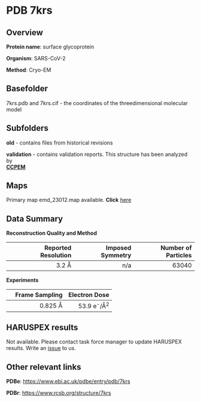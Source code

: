 # PDB 7krs

## Overview

**Protein name**: surface glycoprotein

**Organism**: SARS-CoV-2

**Method**: Cryo-EM



## Basefolder

7krs.pdb and 7krs.cif - the coordinates of the threedimensional molecular model

## Subfolders



**old** - contains files from historical revisions

**validation** - contains validation reports. This structure has been analyzed by <br>     [**CCPEM**](https://github.com/thorn-lab/coronavirus_structural_task_force/tree/master/pdb/surface_glycoprotein/SARS-CoV-2/7krs/validation/ccpem-validation)



## Maps

Primary map emd_23012.map available. **Click** [here](http://ftp.wwpdb.org/pub/emdb/structures/EMD-23012/map/) 

## Data Summary
**Reconstruction Quality and Method**

|   | Reported Resolution | Imposed Symmetry | Number of Particles |
|---|-------------:|----------------:|--------------:|
|   |3.2 Å|n/a|63040|

**Experiments**

|   | Frame Sampling | Electron Dose |
|---|-------------:|----------------:|
|   |0.825 Å|53.9 e<sup>-</sup>/Å<sup>2</sup>|

## HARUSPEX results

Not available. Please contact task force manager to update HARUSPEX results. Write an [issue](https://github.com/thorn-lab/coronavirus_structural_task_force/issues) to us.

## Other relevant links 
**PDBe**:  https://www.ebi.ac.uk/pdbe/entry/pdb/7krs
 
**PDBr**: https://www.rcsb.org/structure/7krs 
